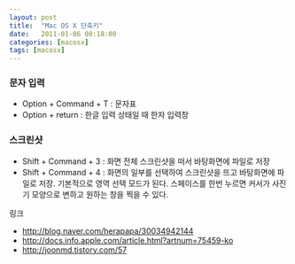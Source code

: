 ```yaml
---
layout: post
title:  "Mac OS X 단축키"
date:   2011-01-06 00:18:00
categories: [macosx]
tags: [macosx]
---
```


### 문자 입력
- Option + Command + T : 문자표
- Option + return : 한글 입력 상태일 때 한자 입력창

### 스크린샷
- Shift + Command + 3 : 화면 전체 스크린샷을 떠서 바탕화면에 파일로 저장
- Shift + Command + 4 : 화면의 일부를 선택하여 스크린샷을 뜨고 바탕화면에 파일로 저장. 기본적으로 영역 선택 모드가 된다. 스페이스를 한번 누르면 커서가 사진기 모양으로 변하고 원하는 창을 찍을 수 있다.


링크

- http://blog.naver.com/herapapa/30034942144
- http://docs.info.apple.com/article.html?artnum=75459-ko
- http://joonmd.tistory.com/57
